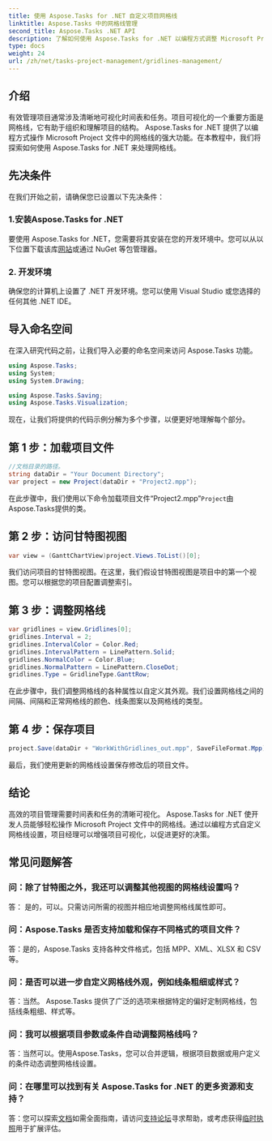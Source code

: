 ```yaml
---
title: 使用 Aspose.Tasks for .NET 自定义项目网格线
linktitle: Aspose.Tasks 中的网格线管理
second_title: Aspose.Tasks .NET API
description: 了解如何使用 Aspose.Tasks for .NET 以编程方式调整 Microsoft Project 文件中的网格线设置、项目可视化和管理效率。
type: docs
weight: 24
url: /zh/net/tasks-project-management/gridlines-management/
---
```

## 介绍
有效管理项目通常涉及清晰地可视化时间表和任务。项目可视化的一个重要方面是网格线，它有助于组织和理解项目的结构。 Aspose.Tasks for .NET 提供了以编程方式操作 Microsoft Project 文件中的网格线的强大功能。在本教程中，我们将探索如何使用 Aspose.Tasks for .NET 来处理网格线。
## 先决条件
在我们开始之前，请确保您已设置以下先决条件：
### 1.安装Aspose.Tasks for .NET
要使用 Aspose.Tasks for .NET，您需要将其安装在您的开发环境中。您可以从以下位置下载该库[网站](https://releases.aspose.com/tasks/net/)或通过 NuGet 等包管理器。
### 2. 开发环境
确保您的计算机上设置了 .NET 开发环境。您可以使用 Visual Studio 或您选择的任何其他 .NET IDE。
## 导入命名空间
在深入研究代码之前，让我们导入必要的命名空间来访问 Aspose.Tasks 功能。

```csharp
using Aspose.Tasks;
using System;
using System.Drawing;

using Aspose.Tasks.Saving;
using Aspose.Tasks.Visualization;
```

现在，让我们将提供的代码示例分解为多个步骤，以便更好地理解每个部分。
## 第 1 步：加载项目文件
```csharp
//文档目录的路径。
string dataDir = "Your Document Directory";
var project = new Project(dataDir + "Project2.mpp");
```
在此步骤中，我们使用以下命令加载项目文件“Project2.mpp”`Project`由Aspose.Tasks提供的类。
## 第 2 步：访问甘特图视图
```csharp
var view = (GanttChartView)project.Views.ToList()[0];
```
我们访问项目的甘特图视图。在这里，我们假设甘特图视图是项目中的第一个视图。您可以根据您的项目配置调整索引。
## 第 3 步：调整网格线
```csharp
var gridlines = view.Gridlines[0];
gridlines.Interval = 2;
gridlines.IntervalColor = Color.Red;
gridlines.IntervalPattern = LinePattern.Solid;
gridlines.NormalColor = Color.Blue;
gridlines.NormalPattern = LinePattern.CloseDot;
gridlines.Type = GridlineType.GanttRow;
```
在此步骤中，我们调整网格线的各种属性以自定义其外观。我们设置网格线之间的间隔、间隔和正常网格线的颜色、线条图案以及网格线的类型。
## 第 4 步：保存项目
```csharp
project.Save(dataDir + "WorkWithGridlines_out.mpp", SaveFileFormat.Mpp);
```
最后，我们使用更新的网格线设置保存修改后的项目文件。
## 结论
高效的项目管理需要时间表和任务的清晰可视化。 Aspose.Tasks for .NET 使开发人员能够轻松操作 Microsoft Project 文件中的网格线。通过以编程方式自定义网格线设置，项目经理可以增强项目可视化，以促进更好的决策。
## 常见问题解答
### 问：除了甘特图之外，我还可以调整其他视图的网格线设置吗？
答： 是的，可以。只需访问所需的视图并相应地调整网格线属性即可。
### 问：Aspose.Tasks 是否支持加载和保存不同格式的项目文件？
答：是的，Aspose.Tasks 支持各种文件格式，包括 MPP、XML、XLSX 和 CSV 等。
### 问：是否可以进一步自定义网格线外观，例如线条粗细或样式？
答：当然。 Aspose.Tasks 提供了广泛的选项来根据特定的偏好定制网格线，包括线条粗细、样式等。
### 问：我可以根据项目参数或条件自动调整网格线吗？
答：当然可以。使用Aspose.Tasks，您可以合并逻辑，根据项目数据或用户定义的条件动态调整网格线设置。
### 问：在哪里可以找到有关 Aspose.Tasks for .NET 的更多资源和支持？
答：您可以探索[文档](https://reference.aspose.com/tasks/net/)如需全面指南，请访问[支持论坛](https://forum.aspose.com/c/tasks/15)寻求帮助，或考虑获得[临时执照](https://purchase.aspose.com/temporary-license/)用于扩展评估。